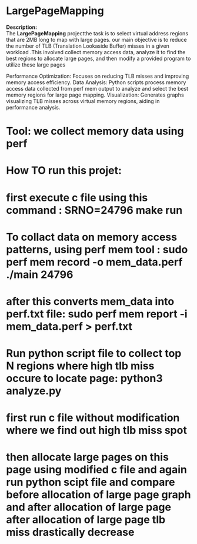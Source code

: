 # LargePageMapping

**Description:**  
The **LargePageMapping** projectthe task is to select virtual address regions that are 2MB long to map with large pages. our main objective is to reduce the 
number of TLB (Translation Lookaside Buffer) misses in a given workload .This involved collect memory access data, analyze it to find the best 
regions to allocate large pages, and then modify a provided program to utilize these large pages

Performance Optimization: Focuses on reducing TLB misses and improving memory access efficiency.
Data Analysis: Python scripts process memory access data collected from perf mem output to analyze and select the best memory regions for large page mapping.
Visualization: Generates graphs visualizing TLB misses across virtual memory regions, aiding in performance analysis.
# Tool: we collect memory data using perf 
# How TO run this projet:
# first execute c file using this command : SRNO=24796 make run
# To collact data on memory access patterns, using perf mem tool : sudo perf mem record -o mem_data.perf ./main 24796
#  after this converts mem_data into perf.txt file:  sudo perf mem report -i mem_data.perf > perf.txt
# Run python script file to collect top N regions where high tlb miss occure to locate page:  python3 analyze.py <number of region>
# first run c file without modification where we find out high tlb miss spot
# then allocate large pages on this page using modified c file and again run python scipt file and compare before allocation of large page graph and after allocation of large page after allocation of large page tlb miss drastically decrease



